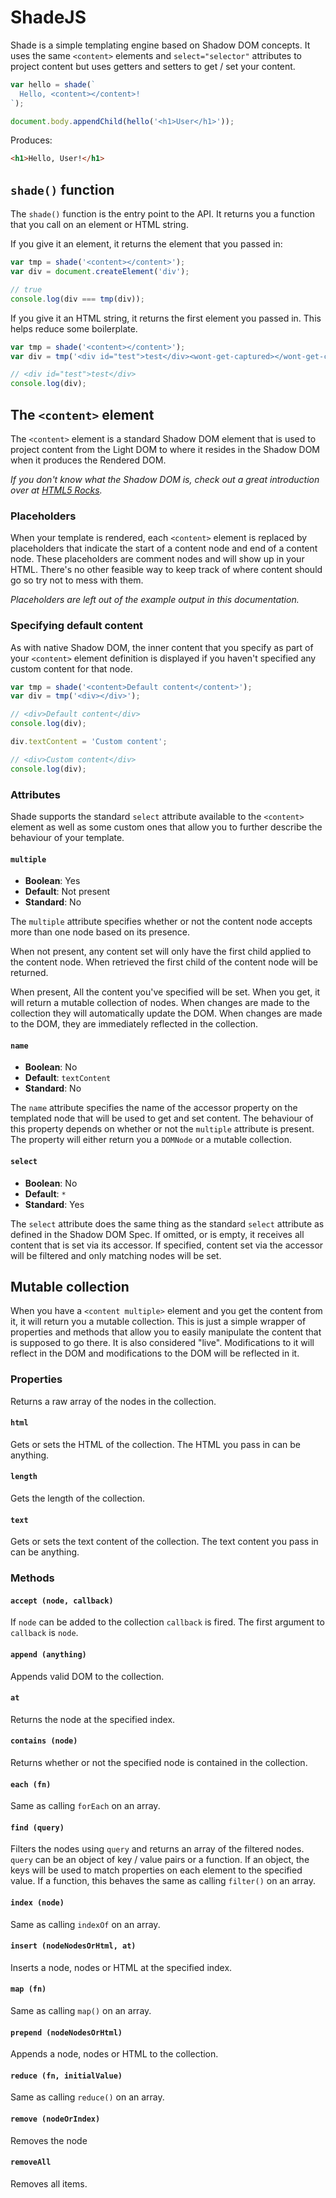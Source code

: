 ShadeJS
=======

Shade is a simple templating engine based on Shadow DOM concepts. It uses the same `<content>` elements and `select="selector"` attributes to project content but uses getters and setters to get / set your content.

```js
var hello = shade(`
  Hello, <content></content>!
`);

document.body.appendChild(hello('<h1>User</h1>'));
```

Produces:

```html
<h1>Hello, User!</h1>
```

## `shade()` function

The `shade()` function is the entry point to the API. It returns you a function that you call on an element or HTML string.

If you give it an element, it returns the element that you passed in:

```js
var tmp = shade('<content></content>');
var div = document.createElement('div');

// true
console.log(div === tmp(div));
```

If you give it an HTML string, it returns the first element you passed in. This helps reduce some boilerplate.

```js
var tmp = shade('<content></content>');
var div = tmp('<div id="test">test</div><wont-get-captured></wont-get-captured>');

// <div id="test">test</div>
console.log(div);
```

## The `<content>` element

The `<content>` element is a standard Shadow DOM element that is used to project content from the Light DOM to where it resides in the Shadow DOM when it produces the Rendered DOM.

*If you don't know what the Shadow DOM is, check out a great introduction over at [HTML5 Rocks](http://www.html5rocks.com/en/tutorials/webcomponents/shadowdom/).*

### Placeholders

When your template is rendered, each `<content>` element is replaced by placeholders that indicate the start of a content node and end of a content node. These placeholders are comment nodes and will show up in your HTML. There's no other feasible way to keep track of where content should go so try not to mess with them.

*Placeholders are left out of the example output in this documentation.*

### Specifying default content

As with native Shadow DOM, the inner content that you specify as part of your `<content>` element definition is displayed if you haven't specified any custom content for that node.

```js
var tmp = shade('<content>Default content</content>');
var div = tmp('<div></div>');

// <div>Default content</div>
console.log(div);

div.textContent = 'Custom content';

// <div>Custom content</div>
console.log(div);
```

### Attributes

Shade supports the standard `select` attribute available to the `<content>` element as well as some custom ones that allow you to further describe the behaviour of your template.

#### `multiple`

- **Boolean**: Yes
- **Default**: Not present
- **Standard**: No

The `multiple` attribute specifies whether or not the content node accepts more than one node based on its presence.

When not present, any content set will only have the first child applied to the content node. When retrieved the first child of the content node will be returned.

When present, All the content you've specified will be set. When you get, it will return a mutable collection of nodes. When changes are made to the collection they will automatically update the DOM. When changes are made to the DOM, they are immediately reflected in the collection.

#### `name`

- **Boolean**: No
- **Default**: `textContent`
- **Standard**: No

The `name` attribute specifies the name of the accessor property on the templated node that will be used to get and set content. The behaviour of this property depends on whether or not the `multiple` attribute is present. The property will either return you a `DOMNode` or a mutable collection.

#### `select`

- **Boolean**: No
- **Default**: `*`
- **Standard**: Yes

The `select` attribute does the same thing as the standard `select` attribute as defined in the Shadow DOM Spec. If omitted, or is empty, it receives all content that is set via its accessor. If specified, content set via the accessor will be filtered and only matching nodes will be set.

## Mutable collection

When you have a `<content multiple>` element and you get the content from it, it will return you a mutable collection. This is just a simple wrapper of properties and methods that allow you to easily manipulate the content that is supposed to go there. It is also considered "live". Modifications to it will reflect in the DOM and modifications to the DOM will be reflected in it.

### Properties

Returns a raw array of the nodes in the collection.

#### `html`

Gets or sets the HTML of the collection. The HTML you pass in can be anything.

#### `length`

Gets the length of the collection.

#### `text`

Gets or sets the text content of the collection. The text content you pass in can be anything.

### Methods

#### `accept (node, callback)`

If `node` can be added to the collection `callback` is fired. The first argument to `callback` is `node`.

#### `append (anything)`

Appends valid DOM to the collection.

#### `at`

Returns the node at the specified index.

#### `contains (node)`

Returns whether or not the specified node is contained in the collection.

#### `each (fn)`

Same as calling `forEach` on an array.

#### `find (query)`

Filters the nodes using `query` and returns an array of the filtered nodes. `query` can be an object of key / value pairs or a function. If an object, the keys will be used to match properties on each element to the specified value. If a function, this behaves the same as calling `filter()` on an array.

#### `index (node)`

Same as calling `indexOf` on an array.

#### `insert (nodeNodesOrHtml, at)`

Inserts a node, nodes or HTML at the specified index.

#### `map (fn)`

Same as calling `map()` on an array.

#### `prepend (nodeNodesOrHtml)`

Appends a node, nodes or HTML to the collection.

#### `reduce (fn, initialValue)`

Same as calling `reduce()` on an array.

#### `remove (nodeOrIndex)`

Removes the node

#### `removeAll`

Removes all items.
